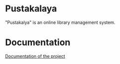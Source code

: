 # Pustakalaya

"Pustakalya" is an online library management system.

# Documentation

[Documentation of the project](./src/ptkdocs)